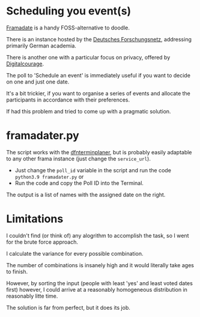 # Scheduling you event(s)

[Framadate](https://framadate.org/) is a handy FOSS-alternative to doodle.

There is an instance hosted by the [Deutsches Forschungsnetz](https://www.dfn.de/dienstleistungen/dfnterminplaner/), addressing primarily German academia.

There is another one with a particular focus on privacy, offered by [Digitalcourage](https://nuudel.digitalcourage.de/).

The poll to 'Schedule an event' is immediately useful if you want to decide on one and just one date.

It's a bit trickier, if you want to organise a series of events and allocate the participants in accordance with their preferences.

If had this problem and tried to come up with a pragmatic solution.

# framadater.py

The script works with the [dfnterminplaner](https://www.dfn.de/dienstleistungen/dfnterminplaner/), but is probably easily adaptable to any other frama instance (just change the `service_url`).

* Just change the `poll_id` variable in the script and run the code `python3.9 framadater.py` or
* Run the code and copy the Poll ID into the Terminal.


The output is a list of names with the assigned date on the right.

# Limitations

I couldn't find (or think of) any alogrithm to accomplish the task, so I went for the brute force approach.

I calculate the variance for every possible combination.

The number of combinations is insanely high and it would literally take ages to finish.

However, by sorting the input (people with least 'yes' and least voted dates first) however, I could arrive at a reasonably homogeneous distribution
in reasonably litte time.

The solution is far from perfect, but it does its job.